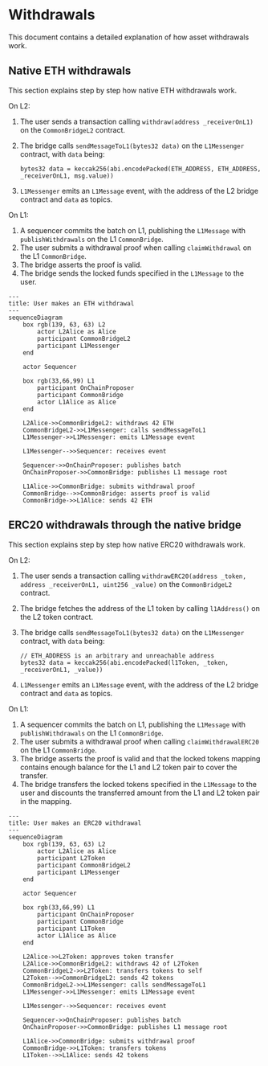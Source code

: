 # Withdrawals

This document contains a detailed explanation of how asset withdrawals work.

## Native ETH withdrawals

This section explains step by step how native ETH withdrawals work.

On L2:

1. The user sends a transaction calling `withdraw(address _receiverOnL1)` on the `CommonBridgeL2` contract.
2. The bridge calls `sendMessageToL1(bytes32 data)` on the `L1Messenger` contract, with `data` being:

    ```solidity
    bytes32 data = keccak256(abi.encodePacked(ETH_ADDRESS, ETH_ADDRESS, _receiverOnL1, msg.value))
    ```

3. `L1Messenger` emits an `L1Message` event, with the address of the L2 bridge contract and `data` as topics.

On L1:

1. A sequencer commits the batch on L1, publishing the `L1Message` with `publishWithdrawals` on the L1 `CommonBridge`.
2. The user submits a withdrawal proof when calling `claimWithdrawal` on the L1 `CommonBridge`.
3. The bridge asserts the proof is valid.
4. The bridge sends the locked funds specified in the `L1Message` to the user.

```mermaid
---
title: User makes an ETH withdrawal
---
sequenceDiagram
    box rgb(139, 63, 63) L2
        actor L2Alice as Alice
        participant CommonBridgeL2
        participant L1Messenger
    end

    actor Sequencer

    box rgb(33,66,99) L1
        participant OnChainProposer
        participant CommonBridge
        actor L1Alice as Alice
    end

    L2Alice->>CommonBridgeL2: withdraws 42 ETH
    CommonBridgeL2->>L1Messenger: calls sendMessageToL1
    L1Messenger->>L1Messenger: emits L1Message event

    L1Messenger-->>Sequencer: receives event

    Sequencer->>OnChainProposer: publishes batch
    OnChainProposer->>CommonBridge: publishes L1 message root

    L1Alice->>CommonBridge: submits withdrawal proof
    CommonBridge-->>CommonBridge: asserts proof is valid
    CommonBridge->>L1Alice: sends 42 ETH
```

## ERC20 withdrawals through the native bridge

This section explains step by step how native ERC20 withdrawals work.

On L2:

1. The user sends a transaction calling `withdrawERC20(address _token, address _receiverOnL1, uint256 _value)` on the `CommonBridgeL2` contract.
2. The bridge fetches the address of the L1 token by calling `l1Address()` on the L2 token contract.
3. The bridge calls `sendMessageToL1(bytes32 data)` on the `L1Messenger` contract, with `data` being:

    ```solidity
    // ETH_ADDRESS is an arbitrary and unreachable address
    bytes32 data = keccak256(abi.encodePacked(l1Token, _token, _receiverOnL1, _value))
    ```

4. `L1Messenger` emits an `L1Message` event, with the address of the L2 bridge contract and `data` as topics.

On L1:

1. A sequencer commits the batch on L1, publishing the `L1Message` with `publishWithdrawals` on the L1 `CommonBridge`.
2. The user submits a withdrawal proof when calling `claimWithdrawalERC20` on the L1 `CommonBridge`.
3. The bridge asserts the proof is valid and that the locked tokens mapping contains enough balance for the L1 and L2 token pair to cover the transfer.
4. The bridge transfers the locked tokens specified in the `L1Message` to the user and discounts the transferred amount from the L1 and L2 token pair in the mapping.

```mermaid
---
title: User makes an ERC20 withdrawal
---
sequenceDiagram
    box rgb(139, 63, 63) L2
        actor L2Alice as Alice
        participant L2Token
        participant CommonBridgeL2
        participant L1Messenger
    end

    actor Sequencer

    box rgb(33,66,99) L1
        participant OnChainProposer
        participant CommonBridge
        participant L1Token
        actor L1Alice as Alice
    end

    L2Alice->>L2Token: approves token transfer
    L2Alice->>CommonBridgeL2: withdraws 42 of L2Token
    CommonBridgeL2->>L2Token: transfers tokens to self
    L2Token-->>CommonBridgeL2: sends 42 tokens
    CommonBridgeL2->>L1Messenger: calls sendMessageToL1
    L1Messenger->>L1Messenger: emits L1Message event

    L1Messenger-->>Sequencer: receives event

    Sequencer->>OnChainProposer: publishes batch
    OnChainProposer->>CommonBridge: publishes L1 message root

    L1Alice->>CommonBridge: submits withdrawal proof
    CommonBridge->>L1Token: transfers tokens
    L1Token-->>L1Alice: sends 42 tokens
```
